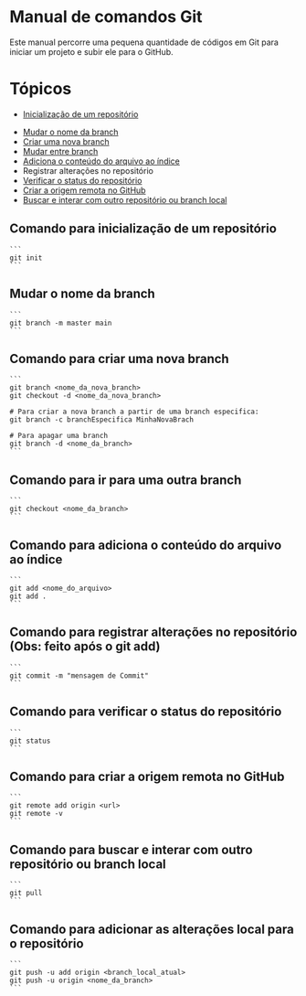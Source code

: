 # Manual de comandos Git

Este manual percorre uma pequena quantidade de códigos em Git para iniciar um projeto e subir ele para o GitHub.

# Tópicos
- [Inicialização de um repositório](https://github.com/TymotheoTrisch/UC10_Documentacao/blob/main/ComandosGit.md#comando-para-inicializacao-de-um-repositorio)
+ [Mudar o nome da branch](https://github.com/TymotheoTrisch/UC10_Documentacao/blob/main/ComandosGit.md#mudar-o-nome-da-branch)
+ [Criar uma nova branch](https://github.com/TymotheoTrisch/UC10_Documentacao/blob/main/ComandosGit.md#comando-para-criar-uma-nova-branch)
+ [Mudar entre branch](https://github.com/TymotheoTrisch/UC10_Documentacao/blob/main/ComandosGit.md#comando-para-ir-para-uma-outra-branch)
+ [Adiciona o conteúdo do arquivo ao índice](https://github.com/TymotheoTrisch/UC10_Documentacao/blob/main/ComandosGit.md#comando-para-adiciona-o-conteudo-do-arquivo-ao-indice)
+ Registrar alterações no repositório
+ [Verificar o status do repositório](https://github.com/TymotheoTrisch/UC10_Documentacao/blob/main/ComandosGit.md#Comando-para-verificar-o-status-do-repositorio)
+ [Criar a origem remota no GitHub](https://github.com/TymotheoTrisch/UC10_Documentacao/blob/main/ComandosGit.md#comando-para-criar-a-origem-remota-no-github)
+ [Buscar e interar com  outro repositório ou branch local](https://github.com/TymotheoTrisch/UC10_Documentacao/blob/main/ComandosGit.md#comando-para-buscar-e-interar-com-outro-repositório-ou-branch-local)


## Comando para inicialização de um repositório
    
    ```
    git init
    ```
    
## Mudar o nome da branch
    
    ```
    git branch -m master main
    ```
    
## Comando para criar uma nova branch
    
    ```
    git branch <nome_da_nova_branch>
    git checkout -d <nome_da_nova_branch>
    
    # Para criar a nova branch a partir de uma branch especifica:
    git branch -c branchEspecifica MinhaNovaBrach
    
    # Para apagar uma branch
    git branch -d <nome_da_branch>
    ```
    
## Comando para ir para uma outra branch 
    
    ```
    git checkout <nome_da_branch>
    ```
    
## Comando para adiciona o conteúdo do arquivo ao índice
    
    ```
    git add <nome_do_arquivo>
    git add .
    ```
    
## Comando para registrar alterações no repositório (Obs: feito após o git add)
    
    ```
    git commit -m "mensagem de Commit"
    ```
    
## Comando para verificar o status do repositório
    
    ```
    git status
    ```
    
## Comando para criar a origem remota no GitHub
    
    ```
    git remote add origin <url>
    git remote -v
    ```
    
## Comando para buscar e interar com  outro repositório ou branch local
    
    ```
    git pull
    ```
    
## Comando para adicionar as alterações local para o repositório
    
    ```
    git push -u add origin <branch_local_atual>
    git push -u origin <nome_da_branch>
    ```
